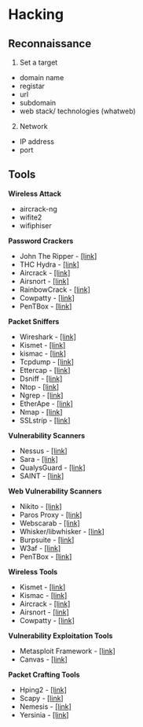 # Hacking

## Reconnaissance

1. Set a target

- domain name
- registar 
- url
- subdomain
- web stack/ technologies (whatweb)

2. Network
- IP address
- port

## Tools
**Wireless Attack**
- aircrack-ng
- wifite2
- wifiphiser 

**Password Crackers**
-  John The Ripper - [[link]](http://www.openwall.com/john/)
- THC Hydra - [[link]](http://www.thc.org/thc-hydra/)
- Aircrack - [[link]](http://www.aircrack-ng.org/)
- Airsnort - [[link]](http://airsnort.shmoo.com/)
- RainbowCrack - [[link]](http://project-rainbowcrack.com/)
- Cowpatty - [[link]](http://wirelessdefence.org/Contents/coWPAttyMain.htm)
- PenTBox - [[link]](http://www.pentbox.net/)

**Packet Sniffers**
- Wireshark - [[link]](http://www.wireshark.org/)
- Kismet - [[link]](http://www.kismetwireless.net/)
- kismac - [[link]](http://kismac-ng.org/)
- Tcpdump - [[link]](http://www.tcpdump.org/)
- Ettercap - [[link]](http://ettercap.sourceforge.net/)
- Dsniff - [[link]](http://www.monkey.org/~dugsong/dsniff/)
- Ntop - [[link]](http://www.ntop.org/news.php)
- Ngrep - [[link]](http://ngrep.sourceforge.net/)
- EtherApe - [[link]](http://etherape.sourceforge.net/)
- Nmap - [[link]](http://nmap.org/)
- SSLstrip - [[link]](http://www.thoughtcrime.org/software/sslstrip/)
 
**Vulnerability Scanners**
- Nessus - [[link]](http://www.nessus.org/products/nessus)
- Sara - [[link]](http://www-arc.com/sara/)
- QualysGuard - [[link]](http://www.qualys.com/)
- SAINT - [[link]](http://www.saintcorporation.com/index.html)

**Web Vulnerability Scanners**
- Nikito - [[link]](http://www.cirt.net/nikto2)
- Paros Proxy - [[link]](http://www.parosproxy.org/)
- Webscarab - [[link]](https://www.owasp.orgindex.php/Category...ab_Project)
- Whisker/libwhisker - [[link]](http://sourceforge.net/projects/whisker/)
- Burpsuite - [[link]](http://portswigger.net/burp/)
- W3af - [[link]](http://w3af.sourceforge.net/)
- PenTBox - [[link]](http://www.pentbox.net/)

**Wireless Tools**
- Kismet - [[link]](http://www.kismetwireless.net/)
- Kismac - [[link]](http://kismac-ng.org/)
- Aircrack - [[link]](http://www.aircrack-ng.org/)
- Airsnort - [[link]](http://airsnort.shmoo.com/)
- Cowpatty - [[link]](http://wirelessdefence.org/Contents/coWPAttyMain.htm)

**Vulnerability Exploitation Tools**
- Metasploit Framework - [[link]](http://www.metasploit.com/)
- Canvas - [[link]](http://www.immunitysec.com/products-canvas.shtml)

**Packet Crafting Tools**
- Hping2 - [[link]](http://www.hping.org/)
- Scapy - [[link]](http://www.secdev.org/projects/scapy/)
- Nemesis - [[link]](http://nemesis.sourceforge.net/)
- Yersinia - [[link]](http://www.yersinia.net/)  


